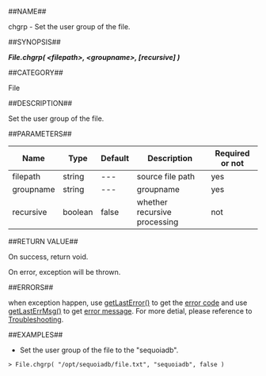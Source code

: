 
##NAME##

chgrp - Set the user group of the file.

##SYNOPSIS##

***File.chgrp( \<filepath\>, \<groupname\>, \[recursive\] )***

##CATEGORY##

File

##DESCRIPTION##

Set the user group of the file.

##PARAMETERS##

| Name      | Type     | Default | Description                  | Required or not |
| --------- | -------- | ------- | ---------------------------- | --------------- |
| filepath  | string   | ---     | source file path             | yes             |
| groupname | string   | ---     | groupname                    | yes             |
| recursive | boolean  | false   | whether recursive processing | not             |

##RETURN VALUE##

On success, return void.

On error, exception will be thrown.

##ERRORS##

when exception happen, use [getLastError()](manual/Manual/Sequoiadb_command/Global/getLastError.md) to get the [error code](manual/Manual/Sequoiadb_error_code.md)  and use [getLastErrMsg()](manual/Manual/Sequoiadb_command/Global/getLastErrMsg.md) to get [error message](manual/Manual/Sequoiadb_command/Global/getLastErrMsg.md). For more detial, please  reference to [Troubleshooting](manual/FAQ/faq_sdb.md).

##EXAMPLES##

* Set the user group of the file to the "sequoiadb".

```lang-javascript
> File.chgrp( "/opt/sequoiadb/file.txt", "sequoiadb", false )
```